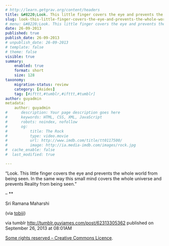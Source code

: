 ```yaml
---
# http://learn.getgrav.org/content/headers
title: &#8220;Look. This little finger covers the eye and prevents the whole world from being seen. In the same&#8230;&#8221;
slug: look-this-little-finger-covers-the-eye-and-prevents-the-whole-world-from-being-seen-in-the-same
# menu: &#8220;Look. This little finger covers the eye and prevents the whole world from being seen. In the same&#8230;&#8221;
date: 26-09-2013
published: true
publish_date: 26-09-2013
# unpublish_date: 26-09-2013
# template: false
# theme: false
visible: true
summary:
    enabled: true
    format: short
    size: 128
taxonomy:
    migration-status: review
    category: [Asides]
    tag: [#ifttt,#tumblr,#ifttt,#tumblr]
author: guyadmin
metadata:
    author: guyadmin
#      description: Your page description goes here
#      keywords: HTML, CSS, XML, JavaScript
#      robots: noindex, nofollow
#      og:
#          title: The Rock
#          type: video.movie
#          url: http://www.imdb.com/title/tt0117500/
#          image: http://ia.media-imdb.com/images/rock.jpg
#  cache_enable: false
#  last_modified: true

---
```


“Look. This little finger covers the eye and prevents the whole world from being seen. In the same way this small mind covers the whole universe and prevents Reality from being seen.”

 – **

Sri Ramana Maharshi

(via [tobiji](http://tobiji.tumblr.com/))

via tumblr http://tumblr.guyjames.com/post/62313305362 published on September 26, 2013 at 08:01AM

[Some rights reserved – Creative Commons Licence](https://creativecommons.org/licenses/by-nc/3.0/).